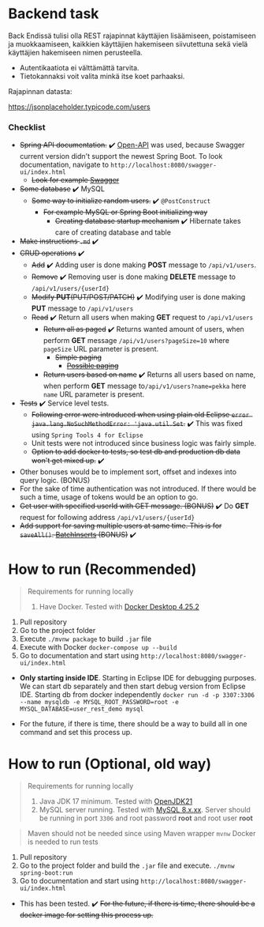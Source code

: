 # Backend task

Back Endissä tulisi olla REST rajapinnat käyttäjien lisäämiseen, poistamiseen ja muokkaamiseen, kaikkien käyttäjien hakemiseen siivutettuna sekä vielä käyttäjien hakemiseen nimen perusteella.

- Autentikaatiota ei välttämättä tarvita.
- Tietokannaksi voit valita minkä itse koet parhaaksi.

Rajapinnan datasta:

https://jsonplaceholder.typicode.com/users

### Checklist

- ~~Spring API documentation.~~ ✔️
[Open-API](https://springdoc.org/#getting-started) was used, because Swagger current version didn't support the newest Spring Boot. To look documentation, navigate to `http://localhost:8080/swagger-ui/index.html`
    - ~~Look for example [Swagger](https://www.baeldung.com/swagger-2-documentation-for-spring-rest-api)~~
- ~~Some database~~ ✔️
MySQL
    - ~~Some way to initialize random users.~~ ✔️
    `@PostConstruct`
        - ~~For example MySQL or Spring Boot initializing way~~
            - ~~Creating database startup mechanism~~ ✔️
            Hibernate takes care of creating database and table 
- ~~Make instructions `.md`~~ ✔️
- ~~CRUD operations~~ ✔️
    - ~~Add~~ ✔️ 
    Adding user is done making **POST** message to `/api/v1/users`.
    - ~~Remove~~ ✔️ 
    Removing user is done making **DELETE** message to `/api/v1/users/{userId}`
    - ~~Modify **PUT**(PUT/POST/PATCH)~~ ✔️ 
    Modifying user is done making **PUT** message to `/api/v1/users`
    - ~~Read~~ ✔️ 
    Return all users when making **GET** request to `/api/v1/users`
        - ~~Return all as paged~~ ✔️
        Returns wanted amount of users, when perform **GET** message `/api/v1/users?pageSize=10` where `pageSize` URL parameter is present.
            - ~~Simple paging~~
                - ~~[Possible paging](https://docs.spring.io/spring-data/rest/docs/2.0.0.M1/reference/html/paging-chapter.html)~~
        - ~~Return users based on name~~ ✔️
        Returns all users based on name, when perform **GET** message to`/api/v1/users?name=pekka` here `name` URL parameter is present.
- ~~Tests~~ ✔️ 
Service level tests. 
    - ~~Following error were introduced when using plain old Eclipse `error java.lang.NoSuchMethodError: 'java.util.Set`.~~ ✔️
    This was fixed using `Spring Tools 4 for Eclipse`
    - Unit tests were not introduced since business logic was fairly simple.
    - ~~Option to add docker to tests, so test db and production db data won't get mixed up.~~ ✔️
- Other bonuses would be to implement sort, offset and indexes into query logic. (BONUS)
- For the sake of time authentication was not introduced. If there would be such a time, usage of tokens would be an option to go.
- ~~Get user with specified userId with GET message. (BONUS)~~ ✔️
Do **GET** request for following address `/api/v1/users/{userId}`
- ~~Add support for saving multiple users at same time. This is for `saveAll()`. [BatchInserts](https://www.baeldung.com/spring-data-jpa-batch-inserts) (BONUS)~~ ✔️ 

# How to run (Recommended)

> Requirements for running locally
> 1. Have Docker. Tested with [Docker Desktop 4.25.2](https://www.docker.com/)

1. Pull repository
2. Go to the project folder
3. Execute `./mvnw package` to build `.jar` file
4. Execute with Docker `docker-compose up --build`
5. Go to documentation and start using `http://localhost:8080/swagger-ui/index.html`

- **Only starting inside IDE**. Starting in Eclipse IDE for debugging purposes. We can start db separately and then start debug version from Eclipse IDE. Starting db from docker independently `docker run -d -p 3307:3306 --name mysqldb -e MYSQL_ROOT_PASSWORD=root -e MYSQL_DATABASE=user_rest_demo mysql`

- For the future, if there is time, there should be a way to build all in one command and set this process up. 

# How to run (Optional, old way)

> Requirements for running locally
> 1. Java JDK 17 minimum. Tested with [OpenJDK21](https://jdk.java.net/21/)
> 2. MySQL server running. Tested with [MySQL 8.x.xx](https://dev.mysql.com/downloads/installer/). Server should be running in port `3306` and root password **root** and root user **root**

> Maven should not be needed since using Maven wrapper `mvnw` 
> Docker is needed to run tests

1. Pull repository
2. Go to the project folder and build the `.jar` file and execute. `./mvnw spring-boot:run`
3. Go to documentation and start using `http://localhost:8080/swagger-ui/index.html`

- This has been tested. ✔️
~~For the future, if there is time, there should be a docker image for setting this process up.~~ 

